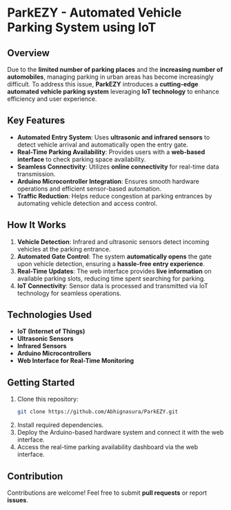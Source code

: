 # ParkEZY - Automated Vehicle Parking System using IoT

## Overview
Due to the **limited number of parking places** and the **increasing number of automobiles**, managing parking in urban areas has become increasingly difficult. To address this issue, **ParkEZY** introduces a **cutting-edge automated vehicle parking system** leveraging **IoT technology** to enhance efficiency and user experience.

## Key Features
- **Automated Entry System**: Uses **ultrasonic and infrared sensors** to detect vehicle arrival and automatically open the entry gate.
- **Real-Time Parking Availability**: Provides users with a **web-based interface** to check parking space availability.
- **Seamless Connectivity**: Utilizes **online connectivity** for real-time data transmission.
- **Arduino Microcontroller Integration**: Ensures smooth hardware operations and efficient sensor-based automation.
- **Traffic Reduction**: Helps reduce congestion at parking entrances by automating vehicle detection and access control.

## How It Works
1. **Vehicle Detection**: Infrared and ultrasonic sensors detect incoming vehicles at the parking entrance.
2. **Automated Gate Control**: The system **automatically opens** the gate upon vehicle detection, ensuring a **hassle-free entry experience**.
3. **Real-Time Updates**: The web interface provides **live information** on available parking slots, reducing time spent searching for parking.
4. **IoT Connectivity**: Sensor data is processed and transmitted via IoT technology for seamless operations.

## Technologies Used
- **IoT (Internet of Things)**
- **Ultrasonic Sensors**
- **Infrared Sensors**
- **Arduino Microcontrollers**
- **Web Interface for Real-Time Monitoring**

## Getting Started
1. Clone this repository:
   ```sh
   git clone https://github.com/Abhignasura/ParkEZY.git
   ```
2. Install required dependencies.
3. Deploy the Arduino-based hardware system and connect it with the web interface.
4. Access the real-time parking availability dashboard via the web interface.

## Contribution
Contributions are welcome! Feel free to submit **pull requests** or report **issues**.
